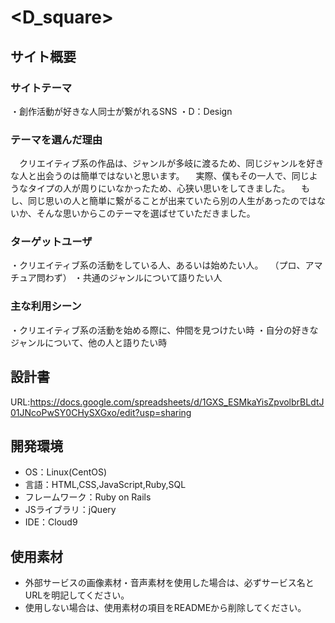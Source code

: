 # <D_square>

## サイト概要
### サイトテーマ
・創作活動が好きな人同士が繋がれるSNS
・D：Design

### テーマを選んだ理由
　クリエイティブ系の作品は、ジャンルが多岐に渡るため、同じジャンルを好きな人と出会うのは簡単ではないと思います。
　実際、僕もその一人で、同じようなタイプの人が周りにいなかったため、心狭い思いをしてきました。
　もし、同じ思いの人と簡単に繋がることが出来ていたら別の人生があったのではないか、そんな思いからこのテーマを選ばせていただきました。

### ターゲットユーザ
・クリエイティブ系の活動をしている人、あるいは始めたい人。
　（プロ、アマチュア問わず）
・共通のジャンルについて語りたい人

### 主な利用シーン
・クリエイティブ系の活動を始める際に、仲間を見つけたい時
・自分の好きなジャンルについて、他の人と語りたい時

## 設計書
URL:https://docs.google.com/spreadsheets/d/1GXS_ESMkaYisZpvolbrBLdtJ01JNcoPwSY0CHySXGxo/edit?usp=sharing


## 開発環境
- OS：Linux(CentOS)
- 言語：HTML,CSS,JavaScript,Ruby,SQL
- フレームワーク：Ruby on Rails
- JSライブラリ：jQuery
- IDE：Cloud9

## 使用素材
- 外部サービスの画像素材・音声素材を使用した場合は、必ずサービス名とURLを明記してください。
- 使用しない場合は、使用素材の項目をREADMEから削除してください。